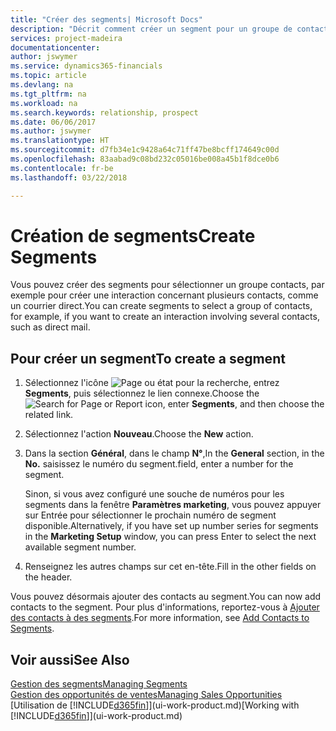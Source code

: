 ```yaml
---
title: "Créer des segments| Microsoft Docs"
description: "Décrit comment créer un segment pour un groupe de contacts dans Finance and Operations, Business edition, par exemple, afin de cibler plusieurs contacts avec un courrier direct."
services: project-madeira
documentationcenter: 
author: jswymer
ms.service: dynamics365-financials
ms.topic: article
ms.devlang: na
ms.tgt_pltfrm: na
ms.workload: na
ms.search.keywords: relationship, prospect
ms.date: 06/06/2017
ms.author: jswymer
ms.translationtype: HT
ms.sourcegitcommit: d7fb34e1c9428a64c71ff47be8bcff174649c00d
ms.openlocfilehash: 83aabad9c08bd232c05016be008a45b1f8dce0b6
ms.contentlocale: fr-be
ms.lasthandoff: 03/22/2018

---
```

# <a name="create-segments"></a><span data-ttu-id="8da02-103">Création de segments</span><span class="sxs-lookup"><span data-stu-id="8da02-103">Create Segments</span></span>
<span data-ttu-id="8da02-104">Vous pouvez créer des segments pour sélectionner un groupe contacts, par exemple pour créer une interaction concernant plusieurs contacts, comme un courrier direct.</span><span class="sxs-lookup"><span data-stu-id="8da02-104">You can create segments to select a group of contacts, for example, if you want to create an interaction involving several contacts, such as direct mail.</span></span>

## <a name="to-create-a-segment"></a><span data-ttu-id="8da02-105">Pour créer un segment</span><span class="sxs-lookup"><span data-stu-id="8da02-105">To create a segment</span></span>
1. <span data-ttu-id="8da02-106">Sélectionnez l'icône ![Page ou état pour la recherche](media/ui-search/search_small.png "Page ou état pour la recherche"), entrez **Segments**, puis sélectionnez le lien connexe.</span><span class="sxs-lookup"><span data-stu-id="8da02-106">Choose the ![Search for Page or Report](media/ui-search/search_small.png "Search for Page or Report icon") icon, enter **Segments**, and then choose the related link.</span></span>
2. <span data-ttu-id="8da02-107">Sélectionnez l'action **Nouveau**.</span><span class="sxs-lookup"><span data-stu-id="8da02-107">Choose the **New** action.</span></span>
3. <span data-ttu-id="8da02-108">Dans la section **Général**, dans le champ **N°**,</span><span class="sxs-lookup"><span data-stu-id="8da02-108">In the **General** section, in the **No.**</span></span> <span data-ttu-id="8da02-109">saisissez le numéro du segment.</span><span class="sxs-lookup"><span data-stu-id="8da02-109">field, enter a number for the segment.</span></span>

    <span data-ttu-id="8da02-110">Sinon, si vous avez configuré une souche de numéros pour les segments dans la fenêtre **Paramètres marketing**, vous pouvez appuyer sur Entrée pour sélectionner le prochain numéro de segment disponible.</span><span class="sxs-lookup"><span data-stu-id="8da02-110">Alternatively, if you have set up number series for segments in the **Marketing Setup** window, you can press Enter to select the next available segment number.</span></span>
4. <span data-ttu-id="8da02-111">Renseignez les autres champs sur cet en-tête.</span><span class="sxs-lookup"><span data-stu-id="8da02-111">Fill in the other fields on the header.</span></span>

<span data-ttu-id="8da02-112">Vous pouvez désormais ajouter des contacts au segment.</span><span class="sxs-lookup"><span data-stu-id="8da02-112">You can now add contacts to the segment.</span></span> <span data-ttu-id="8da02-113">Pour plus d'informations, reportez-vous à [Ajouter des contacts à des segments](marketing-add-contact-segment.md).</span><span class="sxs-lookup"><span data-stu-id="8da02-113">For more information, see [Add Contacts to Segments](marketing-add-contact-segment.md).</span></span>

## <a name="see-also"></a><span data-ttu-id="8da02-114">Voir aussi</span><span class="sxs-lookup"><span data-stu-id="8da02-114">See Also</span></span>
[<span data-ttu-id="8da02-115">Gestion des segments</span><span class="sxs-lookup"><span data-stu-id="8da02-115">Managing Segments</span></span>](marketing-segments.md)  
[<span data-ttu-id="8da02-116">Gestion des opportunités de ventes</span><span class="sxs-lookup"><span data-stu-id="8da02-116">Managing Sales Opportunities</span></span>](marketing-manage-sales-opportunities.md)  
<span data-ttu-id="8da02-117">[Utilisation de [!INCLUDE[d365fin](includes/d365fin_md.md)]](ui-work-product.md)</span><span class="sxs-lookup"><span data-stu-id="8da02-117">[Working with [!INCLUDE[d365fin](includes/d365fin_md.md)]](ui-work-product.md)</span></span>  

